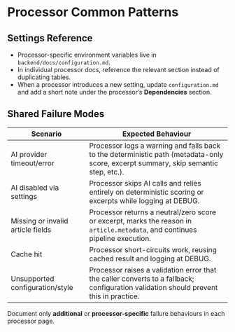 # Processor Common Patterns

## Settings Reference

- Processor-specific environment variables live in `backend/docs/configuration.md`.
- In individual processor docs, reference the relevant section instead of duplicating tables.
- When a processor introduces a new setting, update `configuration.md` and add a short note under the processor’s **Dependencies** section.

## Shared Failure Modes

| Scenario | Expected Behaviour |
| --- | --- |
| AI provider timeout/error | Processor logs a warning and falls back to the deterministic path (metadata-only score, excerpt summary, skip semantic step, etc.). |
| AI disabled via settings | Processor skips AI calls and relies entirely on deterministic scoring or excerpts while logging at DEBUG. |
| Missing or invalid article fields | Processor returns a neutral/zero score or excerpt, marks the reason in `article.metadata`, and continues pipeline execution. |
| Cache hit | Processor short-circuits work, reusing cached result and logging at DEBUG. |
| Unsupported configuration/style | Processor raises a validation error that the caller converts to a fallback; configuration validation should prevent this in practice. |

Document only **additional** or **processor-specific** failure behaviours in each processor page.
